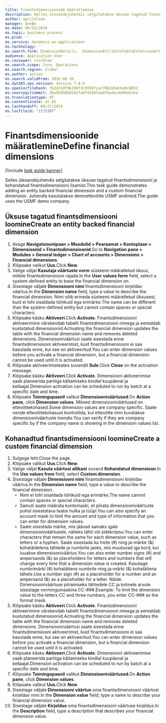 ```yaml
---
title: Finantsdimensioonide määratlemine
description: Selles ülesandejuhendis selgitatakse üksuse tagatud finantsdimensiooni ja kohandatud finantsdimensiooni lisamist.
author: aprilolson
manager: AnnBe
ms.date: 06/25/2019
ms.topic: business-process
ms.prod: ''
ms.service: dynamics-ax-applications
ms.technology: ''
ms.search.form: DimensionDetails,  DimensionAttributeTableExtensionActivate, DimensionValueDetails
audience: Application User
ms.reviewer: roschlom
ms.search.scope: Core, Operations
ms.search.region: Global
ms.author: aolson
ms.search.validFrom: 2016-06-30
ms.dyn365.ops.version: Version 7.0.0
ms.openlocfilehash: fb2dc5df96198f3c9f68fcac70b2e5dcbe8c8832
ms.sourcegitcommit: 3ba95d50b8262fa0f43d4faad76adac4d05eb3ea
ms.translationtype: HT
ms.contentlocale: et-EE
ms.lasthandoff: 09/27/2019
ms.locfileid: "2175387"
---
```

# <a name="define-financial-dimensions"></a><span data-ttu-id="afeb7-103">Finantsdimensioonide määratlemine</span><span class="sxs-lookup"><span data-stu-id="afeb7-103">Define financial dimensions</span></span>

[!include [task guide banner](../../includes/task-guide-banner.md)]

<span data-ttu-id="afeb7-104">Selles ülesandejuhendis selgitatakse üksuse tagatud finantsdimensiooni ja kohandatud finantsdimensiooni lisamist.</span><span class="sxs-lookup"><span data-stu-id="afeb7-104">This task guide demonstrates adding an entity backed financial dimension and a custom financial dimension.</span></span>  <span data-ttu-id="afeb7-105">Juhendis kasutatakse demoettevõtte USMF andmeid.</span><span class="sxs-lookup"><span data-stu-id="afeb7-105">The guide uses the USMF demo company.</span></span>


## <a name="create-an-entity-backed-financial-dimension"></a><span data-ttu-id="afeb7-106">Üksuse tagatud finantsdimensiooni loomine</span><span class="sxs-lookup"><span data-stu-id="afeb7-106">Create an entity backed financial dimension</span></span>
1. <span data-ttu-id="afeb7-107">Avage **Navigatsioonipaan > Moodulid > Pearaamat > Kontoplaan > Dimensioonid > Finantsdimensioonid**.</span><span class="sxs-lookup"><span data-stu-id="afeb7-107">Go to **Navigation pane > Modules > General ledger > Chart of accounts > Dimensions > Financial dimensions**.</span></span>
2. <span data-ttu-id="afeb7-108">Klõpsake valikut **Uus**.</span><span class="sxs-lookup"><span data-stu-id="afeb7-108">Click **New**.</span></span>
3. <span data-ttu-id="afeb7-109">Valige väljal **Kasutaja väärtuste vorm** süsteemi määratletud üksus, millele finantsdimensioon rajada.</span><span class="sxs-lookup"><span data-stu-id="afeb7-109">In the **User values form** field, select a system-defined entity to base the financial dimension on.</span></span> 
4. <span data-ttu-id="afeb7-110">Sisestage väljale **Dimensiooni nimi** finantsdimensiooni kirjeldav väärtus.</span><span class="sxs-lookup"><span data-stu-id="afeb7-110">In the **Dimension name** field, type a value to describe the financial dimension.</span></span> <span data-ttu-id="afeb7-111">Nimi võib erineda süsteemi määratletud üksusest, kuid ei tohi sisaldada tühikuid ega erimärke.</span><span class="sxs-lookup"><span data-stu-id="afeb7-111">The name can be different than the system-defined entity but cannot contain spaces or special characters.</span></span>
5. <span data-ttu-id="afeb7-112">Klõpsake käsku **Aktiveeri**.</span><span class="sxs-lookup"><span data-stu-id="afeb7-112">Click **Activate**.</span></span> <span data-ttu-id="afeb7-113">Finantsdimensiooni aktiveerimine värskendab tabelit finantsdimensiooni nimega ja eemaldab kustutatud dimensioonid.</span><span class="sxs-lookup"><span data-stu-id="afeb7-113">Activating the financial dimension updates the table with the financial dimension name and removes deleted dimensions.</span></span> <span data-ttu-id="afeb7-114">Dimensiooniväärtusi saate sisestada enne finantsdimensiooni aktiveerimist, kuid finantsdimensiooni ei saa kasutada enne, kui see on aktiveeritud.</span><span class="sxs-lookup"><span data-stu-id="afeb7-114">You can enter dimension values before you activate a financial dimension, but a financial dimension cannot be used until it is activated.</span></span>  
6. <span data-ttu-id="afeb7-115">Klõpsake aktiveerimisteates suvandit **Sule**.</span><span class="sxs-lookup"><span data-stu-id="afeb7-115">Click **Close** on the activation message.</span></span>
7. <span data-ttu-id="afeb7-116">Klõpsake käsku **Aktiveeri**.</span><span class="sxs-lookup"><span data-stu-id="afeb7-116">Click **Activate**.</span></span> <span data-ttu-id="afeb7-117">Dimensiooni aktiveerimise saab planeerida partiiga käitamiseks kindlal kuupäeval ja kellaajal.</span><span class="sxs-lookup"><span data-stu-id="afeb7-117">Dimension activation can be scheduled to run by batch at a specific date and time.</span></span>  
8. <span data-ttu-id="afeb7-118">Klõpsake **Toimingupaanil** valikut **Dimensiooniväärtused**.</span><span class="sxs-lookup"><span data-stu-id="afeb7-118">On **Action pane**, click **Dimension values**.</span></span> <span data-ttu-id="afeb7-119">Mõned dimensiooniväärtused on ettevõttekohased.</span><span class="sxs-lookup"><span data-stu-id="afeb7-119">Some dimension values are company specific.</span></span> <span data-ttu-id="afeb7-120">Saate nende ettevõttekohasust kontrollida, kui ettevõtte nimi kuvatakse dimensiooniväärtuste loendis.</span><span class="sxs-lookup"><span data-stu-id="afeb7-120">You can verify if they are company specific by if the company name is showing in the dimension values list.</span></span>  

## <a name="create-a-custom-financial-dimension"></a><span data-ttu-id="afeb7-121">Kohanadtud finantsdimensiooni loomine</span><span class="sxs-lookup"><span data-stu-id="afeb7-121">Create a custom financial dimension</span></span>
1. <span data-ttu-id="afeb7-122">Sulgege leht.</span><span class="sxs-lookup"><span data-stu-id="afeb7-122">Close the page.</span></span>
2. <span data-ttu-id="afeb7-123">Klõpsake valikut **Uus**.</span><span class="sxs-lookup"><span data-stu-id="afeb7-123">Click **New**.</span></span>
3. <span data-ttu-id="afeb7-124">Valige väljal **Kasuta väärtusi allikast** suvand **Kohandatud dimensioon**.</span><span class="sxs-lookup"><span data-stu-id="afeb7-124">In the **Use values from** field, select **Custom dimension**.</span></span>
4. <span data-ttu-id="afeb7-125">Sisestage väljale **Dimensiooni nimi** finantsdimensiooni kirjeldav väärtus.</span><span class="sxs-lookup"><span data-stu-id="afeb7-125">In the **Dimension name** field, type a value to describe the financial dimension.</span></span>
    - <span data-ttu-id="afeb7-126">Nimi ei tohi sisaldada tühikuid ega erimärke.</span><span class="sxs-lookup"><span data-stu-id="afeb7-126">The name cannot contain spaces or special characters.</span></span>  
    - <span data-ttu-id="afeb7-127">Samuti saate määrata kontomaski, et piirata dimensiooniväärtuste puhul sisestatava teabe hulka ja tüüpi.</span><span class="sxs-lookup"><span data-stu-id="afeb7-127">You can also specify an account mask to limit the amount and type of information that you can enter for dimension values.</span></span>   
    - <span data-ttu-id="afeb7-128">Saate sisestada märke, mis jäävad samaks igale dimensiooniväärtusele, näiteks tähti või sidekriipsu.</span><span class="sxs-lookup"><span data-stu-id="afeb7-128">You can enter characters that remain the same for each dimension value, such as letters or a hyphen.</span></span> <span data-ttu-id="afeb7-129">Saate sisestada ka trelle (#) ning ja-märke (&) kohatäidetena tähtede ja numbrite jaoks, mis muutuvad iga kord, kui luuakse dimensiooniväärtus.</span><span class="sxs-lookup"><span data-stu-id="afeb7-129">You can also enter number signs (#) and ampersands (&) as placeholders for letters and numbers that will change every time that a dimension value is created.</span></span> <span data-ttu-id="afeb7-130">Kasutage numbrimärki (#) kohatäitena numbrile ning ja-märki (&) kohatäitena tähele.</span><span class="sxs-lookup"><span data-stu-id="afeb7-130">Use a number sign (#) as a placeholder for a number and an ampersand (&) as a placeholder for a letter.</span></span>  <span data-ttu-id="afeb7-131">Näide. Dimensiooniväärtuse piiramiseks tähtedele CC ja kolmele arvule sisestage vormingumaskina CC-###.</span><span class="sxs-lookup"><span data-stu-id="afeb7-131">Example: To limit the dimension value to the letters CC and three numbers, you enter CC-### as the format mask.</span></span>  
5. <span data-ttu-id="afeb7-132">Klõpsake käsku **Aktiveeri**.</span><span class="sxs-lookup"><span data-stu-id="afeb7-132">Click **Activate**.</span></span> <span data-ttu-id="afeb7-133">Finantsdimensiooni aktiveerimine värskendab tabelit finantsdimensiooni nimega ja eemaldab kustutatud dimensioonid.</span><span class="sxs-lookup"><span data-stu-id="afeb7-133">Activating the financial dimension updates the table with the financial dimension name and removes deleted dimensions.</span></span> <span data-ttu-id="afeb7-134">Dimensiooniväärtusi saate sisestada enne finantsdimensiooni aktiveerimist, kuid finantsdimensiooni ei saa kasutada enne, kui see on aktiveeritud.</span><span class="sxs-lookup"><span data-stu-id="afeb7-134">You can enter dimension values before you activate a financial dimension, but a financial dimension cannot be used until it is activated.</span></span>     
6. <span data-ttu-id="afeb7-135">Klõpsake käsku **Aktiveeri**.</span><span class="sxs-lookup"><span data-stu-id="afeb7-135">Click **Activate**.</span></span> <span data-ttu-id="afeb7-136">Dimensiooni aktiveerimise saab planeerida partiiga käitamiseks kindlal kuupäeval ja kellaajal.</span><span class="sxs-lookup"><span data-stu-id="afeb7-136">Dimension activation can be scheduled to run by batch at a specific date and time.</span></span>      
7. <span data-ttu-id="afeb7-137">Klõpsake **Toimingupaanil** valikut **Dimensiooniväärtused**.</span><span class="sxs-lookup"><span data-stu-id="afeb7-137">On **Action pane**, click **Dimension values**.</span></span>
8. <span data-ttu-id="afeb7-138">Klõpsake valikut **Uus**.</span><span class="sxs-lookup"><span data-stu-id="afeb7-138">Click **New**.</span></span>
9. <span data-ttu-id="afeb7-139">Sisestage väljale **Dimensiooni väärtus** oma finantsdimensiooni väärtust kirjeldav nimi.</span><span class="sxs-lookup"><span data-stu-id="afeb7-139">In the **Dimension value** field, type a name to describe your financial dimension value.</span></span>
10. <span data-ttu-id="afeb7-140">Sisestage väljale **Kirjeldus** oma finantsdimensiooni väärtuse kirjeldus.</span><span class="sxs-lookup"><span data-stu-id="afeb7-140">In the **Description** field, type a description that describes your financial dimension value.</span></span>

